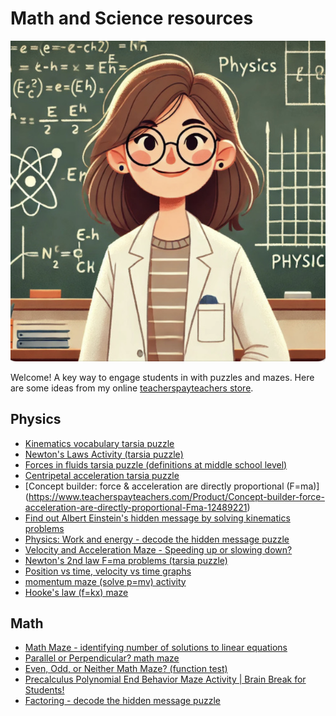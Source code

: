 # Math and Science resources

![icon](icon.png)

Welcome! A key way to engage students in with puzzles and mazes. Here are some ideas from my online [teacherspayteachers store](https://www.teacherspayteachers.com/store/sciencehelper).

## Physics
- [Kinematics vocabulary tarsia puzzle](https://www.teacherspayteachers.com/Product/Kinematics-vocabulary-tarsia-puzzle-12458791)
- [Newton's Laws Activity (tarsia puzzle)](https://www.teacherspayteachers.com/Product/Newtons-Laws-Activity-tarsia-puzzle-12458767)
- [Forces in fluids tarsia puzzle (definitions at middle school level)](https://www.teacherspayteachers.com/Product/Forces-in-fluids-tarsia-puzzle-definitions-at-middle-school-level-12517396)
- [Centripetal acceleration tarsia puzzle](https://www.teacherspayteachers.com/Product/centripetal-acceleration-tarsia-puzzle-12485165)
- [Concept builder: force & acceleration are directly proportional (F=ma)] (https://www.teacherspayteachers.com/Product/Concept-builder-force-acceleration-are-directly-proportional-Fma-12489221)
- [Find out Albert Einstein's hidden message by solving kinematics problems](https://www.teacherspayteachers.com/Product/Find-out-Albert-Einsteins-hidden-message-by-solving-kinematics-problems-12484533)
- [Physics: Work and energy - decode the hidden message puzzle](https://www.teacherspayteachers.com/Product/Physics-Work-and-energy-decode-the-hidden-message-puzzle-12496262)
- [Velocity and Acceleration Maze - Speeding up or slowing down?](https://www.teacherspayteachers.com/Product/Velocity-and-Acceleration-Maze-Speeding-up-or-slowing-down-12483511)
- [Newton's 2nd law F=ma problems (tarsia puzzle)](https://www.teacherspayteachers.com/Product/Newtons-2nd-law-Fma-problems-tarsia-puzzle-12462214)
- [Position vs time, velocity vs time graphs](https://www.teacherspayteachers.com/Product/Position-vs-time-velocity-vs-time-graphs-12462447)
- [momentum maze (solve p=mv) activity](https://www.teacherspayteachers.com/Product/momentum-maze-solve-pmv-activity-12482740)
- [Hooke's law (f=kx) maze](https://www.teacherspayteachers.com/Product/Hookes-law-fkx-maze-12472927)

## Math
- [Math Maze - identifying number of solutions to linear equations](https://www.teacherspayteachers.com/Product/Math-Maze-number-of-solutions-to-systems-of-equations-12478351)
- [Parallel or Perpendicular? math maze](https://www.teacherspayteachers.com/Product/Parallel-or-Perpendicular-math-maze-12500155)
- [Even, Odd, or Neither Math Maze? (function test)](https://www.teacherspayteachers.com/Product/Even-Odd-or-Neither-Math-Maze-function-test-12498598)
- [Precalculus Polynomial End Behavior Maze Activity | Brain Break for Students!](https://www.teacherspayteachers.com/Product/Precalculus-Polynomial-End-Behavior-Maze-Activity-Brain-Break-for-Students-12511797)
- [Factoring - decode the hidden message puzzle](https://www.teacherspayteachers.com/Product/Factoring-decode-the-hidden-message-puzzle-12485043)
